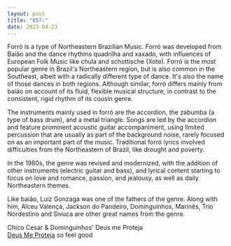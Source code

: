```yaml
---
layout: post
title: "857:"
date: 2023-04-23
---
```


Forró is a type of Northeastern Brazilian Music. Forró was developed from Baião and the dance rhythms quadrilha and xaxado, with influences of European Folk Music like chula and schottische (Xote). Forró is the most popular genre in Brazil's Northeastern region, but is also common in the Southeast, albeit with a radically different type of dance. It's also the name of those dances in both regions. Although similar, forró differs mainly from baião on account of its fluid, flexible musical structure, in contrast to the consistent, rigid rhythm of its cousin genre.

The instruments mainly used in forró are the accordion, the zabumba (a type of bass drum), and a metal triangle. Songs are led by the accordion and feature prominent acoustic guitar accompaniment, using limited percussion that are usually as part of the background noise, rarely focused on as an important part of the music. Traditional forró lyrics involved difficulties from the Northeastern of Brazil, like drought and poverty.

In the 1980s, the genre was revised and modernized, with the addition of other instruments (electric guitar and bass), and lyrical content starting to focus on love and romance, passion, and jealousy, as well as daily Northeastern themes.

Like baião, Luiz Gonzaga was one of the fathers of the genre. Along with him, Alceu Valença, Jackson do Pandeiro, Dominguinhos, Marinês, Trio Nordestino and Sivuca are other great names from the genre.

Chico Cesar & Dominguinhos' Deus me Proteja  
[Deus Me Proteja](https://youtu.be/7qBlIvMRIF4) so feel good
